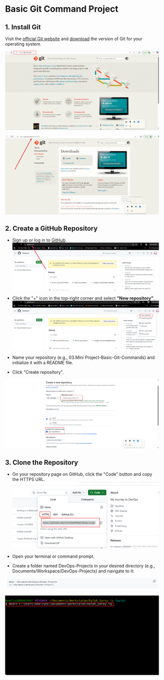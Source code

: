 # Basic Git Command Project

## 1. Install Git

Visit the [official Git website](https://git-scm.com/) and [download](https://git-scm.com/downloads) the version of Git for your operating system.

![git website](./img/1.git-websit.png)

![download git](./img/2.downlod-git.png)

## 2. Create a GitHub Repository

- Sign up or log in to [GitHub](https://github.com/).
![github website](./img/3.github.png)

- Click the "+" icon in the top-right corner and select **"New repository"**.
![New Repository](./img/4.repository.png)

- Name your repository (e.g., 03.Mini Project-Basic-Git-Commands) and initialize it with a README file.

- Click "Create repository".

![New repository](./img/5.new-repo.png)

## 3. Clone the Repository

- On your repository page on GitHub, click the "Code" button and copy the HTTPS URL.
![Clone](./img/6.clone.png)

- Open your terminal or command prompt.

- Create a folder named DevOps-Projects in your desired directory (e.g., Documents/Workspace/DevOps-Projects) and navigate to it:

![alt text](image.png)

![mkdir](./img/7.mkdir.png)

